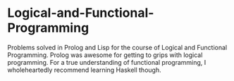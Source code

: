 # Logical-and-Functional-Programming
Problems solved in Prolog and Lisp for the course of Logical and Functional Programming. Prolog was awesome for getting to grips with logical programming. For a true understanding of functional programming, I wholeheartedly recommend learning Haskell though.
